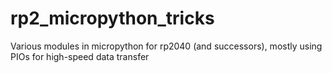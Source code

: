 # rp2_micropython_tricks
Various modules in micropython for rp2040 (and successors), mostly using PIOs for high-speed data transfer
